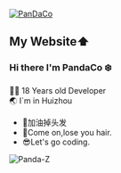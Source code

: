 [![PanDaCo](https://github.com/user-attachments/assets/26151098-d164-4a3f-8646-88440accaaf5)](https://pandacodingvlog.vercel.app)

## My Website⬆️
### Hi there I'm PandaCo :snowflake:

 👨‍💻 18 Years old Developer                            
 :earth_asia: I`m in Huizhou
- 🤯加油掉头发
- 🫠Come on,lose you hair.
- 😎Let's go coding.
<img align='left' src="https://github-readme-stats.vercel.app/api?username=Panda-Z&show_icons=true&theme=gotham" alt="Panda-Z" />
